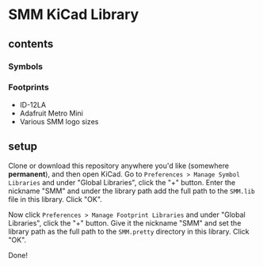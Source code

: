 SMM KiCad Library
=================

contents
--------

### Symbols

### Footprints

* ID-12LA
* Adafruit Metro Mini
* Various SMM logo sizes

setup
-----

Clone or download this repository anywhere you'd like (somewhere **permanent**), and then open KiCad.
Go to `Preferences > Manage Symbol Libraries` and under "Global Libraries", click the "+" button. Enter the nickname "SMM" and under the library path add the full path to the `SMM.lib` file in this library. Click "OK". 

Now click `Preferences > Manage Footprint Libraries` and under "Global Libraries", click the "+" button. Give it the nickname "SMM" and set the library path as the full path to the `SMM.pretty` directory in this library. Click "OK".

Done!
